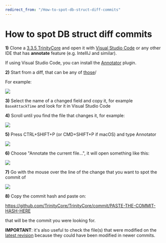 ```yaml
---
redirect_from: "/How-to-spot-db-struct-diff-commits"
---
```


# How to spot DB struct diff commits

**1)** Clone a [3.3.5 TrinityCore](https://github.com/TrinityCore/TrinityCore/tree/3.3.5) and open it with [Visual Studio Code](https://code.visualstudio.com/) or any other IDE that has **annotate** feature (e.g. IntellIJ and similar).

If using Visual Studio Code, you can install the [Annotator](https://github.com/ryu1kn/vscode-annotator) plugin.

**2)** Start from a diff, that can be any of [those](https://github.com/azerothcore/azerothcore-wotlk/milestone/3)/

For example:

![](https://user-images.githubusercontent.com/75517/50727531-78813180-111c-11e9-8a6b-37f098df8dff.png)

**3)** Select the name of a changed field and copy it, for example `BaseAttackTime` and look for it in Visual Studio Code

**4)** Scroll until you find the file that changes it, for example:

![](https://user-images.githubusercontent.com/75517/50727603-66ec5980-111d-11e9-8aed-fb376874bba8.png)

**5)** Press CTRL+SHIFT+P (or CMD+SHIFT+P if macOS) and type Annotator

![](https://user-images.githubusercontent.com/75517/50727622-af0b7c00-111d-11e9-8423-1c42bc89a297.png)

**6)** Choose "Annotate the current file...", it will open something like this:

![](https://user-images.githubusercontent.com/75517/50727632-c9ddf080-111d-11e9-9bd0-9e3673bcd93b.png)

**7)** Go with the mouse over the line of the change that you want to spot the commit of

![](https://user-images.githubusercontent.com/75517/50727642-0873ab00-111e-11e9-9c5c-aaf166adb972.png)

**8)** Copy the commit hash and paste on:

https://github.com/TrinityCore/TrinityCore/commit/PASTE-THE-COMMIT-HASH-HERE

that will be the commit you were looking for.

**IMPORTANT**: it's also useful to check the file(s) that were modified on the [latest revision](https://github.com/TrinityCore/TrinityCore/tree/3.3.5) because they could have been modified in newer commits.
